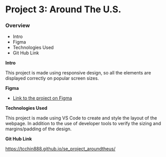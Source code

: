 # Project 3: Around The U.S.

### Overview

- Intro
- Figma
- Technologies Used
- Git Hub Link

**Intro**

This project is made using responsive design, so all the elements are displayed correctly on popular screen sizes.

**Figma**

- [Link to the project on Figma](https://www.figma.com/file/ii4xxsJ0ghevUOcssTlHZv/Sprint-3%3A-Around-the-US?node-id=0%3A1)

**Technologies Used**

This project is made using VS Code to create and style the layout of the webpage. In addition to the use of developer tools to verify the sizing and margins/padding of the design.

**Git Hub Link**

https://tcchin888.github.io/se_project_aroundtheus/
